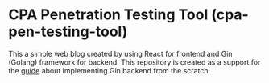 # CPA Penetration Testing Tool (cpa-pen-testing-tool)

This a simple web blog created by using React for frontend and Gin (Golang) framework for backend. This repository is created as a support for the [guide](https://letscode.blog/category/gin-golang-and-react-web-app-guide/) about implementing Gin backend from the scratch.
